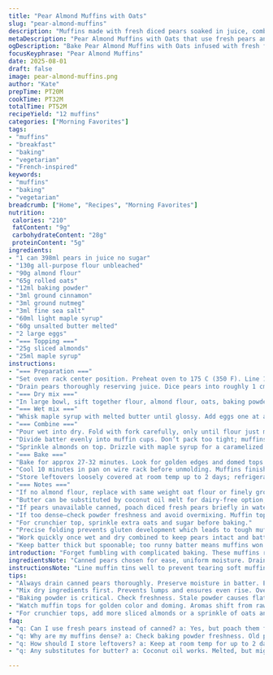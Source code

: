 ```yaml
---
title: "Pear Almond Muffins with Oats"
slug: "pear-almond-muffins"
description: "Muffins made with fresh diced pears soaked in juice, combined with almond powder, oats, and a hint of spices. Uses honey and butter for moisture with eggs binding everything. Topped with sliced almonds and a honey drizzle for crunch and sweetness. Baked till golden, tender, and springy to the touch. Makes 12 servings, suitable for lactose-free and vegetarian diets with simple pantry swaps possible."
metaDescription: "Pear Almond Muffins with Oats that use fresh pears and maple syrup for flavor. Simple techniques for great texture and taste."
ogDescription: "Bake Pear Almond Muffins with Oats infused with fresh fruit and warm spices. Perfect for a tasty treat with simple ingredients."
focusKeyphrase: "Pear Almond Muffins"
date: 2025-08-01
draft: false
image: pear-almond-muffins.png
author: "Kate"
prepTime: PT20M
cookTime: PT32M
totalTime: PT52M
recipeYield: "12 muffins"
categories: ["Morning Favorites"]
tags:
- "muffins"
- "breakfast"
- "baking"
- "vegetarian"
- "French-inspired"
keywords:
- "muffins"
- "baking"
- "vegetarian"
breadcrumb: ["Home", "Recipes", "Morning Favorites"]
nutrition: 
 calories: "210"
 fatContent: "9g"
 carbohydrateContent: "28g"
 proteinContent: "5g"
ingredients:
- "1 can 398ml pears in juice no sugar"
- "130g all-purpose flour unbleached"
- "90g almond flour"
- "65g rolled oats"
- "12ml baking powder"
- "3ml ground cinnamon"
- "3ml ground nutmeg"
- "3ml fine sea salt"
- "60ml light maple syrup"
- "60g unsalted butter melted"
- "2 large eggs"
- "=== Topping ==="
- "25g sliced almonds"
- "25ml maple syrup"
instructions:
- "=== Preparation ==="
- "Set oven rack center position. Preheat oven to 175 C (350 F). Line 12 muffin cups with paper liners or grease well to prevent sticking."
- "Drain pears thoroughly reserving juice. Dice pears into roughly 1 cm cubes. Measure 170 ml of pear juice, top up with water if short."
- "=== Dry mix ==="
- "In large bowl, sift together flour, almond flour, oats, baking powder, cinnamon, nutmeg, salt. Stir gently just to combine evenly. Avoid overmixing—tough muffins."
- "=== Wet mix ==="
- "Whisk maple syrup with melted butter until glossy. Add eggs one at a time, beating well. Whisk in pear juice and diced pears gently, avoid breaking fruit."
- "=== Combine ==="
- "Pour wet into dry. Fold with fork carefully, only until flour just moistened. Batter will be lumpy and thick. Overmix = dense muffins."
- "Divide batter evenly into muffin cups. Don’t pack too tight; muffins need space to rise."
- "Sprinkle almonds on top. Drizzle with maple syrup for a caramelized glaze when baked."
- "=== Bake ==="
- "Bake for approx 27-32 minutes. Look for golden edges and domed tops. Insert toothpick near center—should come out with few moist crumbs, not wet batter. The aroma will shift from raw flour to nutty sweetness, buttery warmth."
- "Cool 10 minutes in pan on wire rack before unmolding. Muffins finish gentle crumb setting while cooling."
- "Store leftovers loosely covered at room temp up to 2 days; refrigeration affects texture."
- "=== Notes ==="
- "If no almond flour, replace with same weight oat flour or finely ground rolled oats. Use honey, maple syrup, or agave syrup interchangeably but adjust amounts for sweetness intensity."
- "Butter can be substituted by coconut oil melt for dairy-free option, watch oven as oils vary in baking response."
- "If pears unavailable canned, poach diced fresh pears briefly in water with cinnamon stick until just tender; cool before adding."
- "If too dense—check powder freshness and avoid overmixing. Muffin tops should spring back with finger press."
- "For crunchier top, sprinkle extra oats and sugar before baking."
- "Precise folding prevents gluten development which leads to tough muffins. Visual cues more reliable than oven timer alone."
- "Work quickly once wet and dry combined to keep pears intact and batter from oxidizing."
- "Keep batter thick but spoonable; too runny batter means muffins won’t rise properly."
introduction: "Forget fumbling with complicated baking. These muffins rely on good fundamentals: fresh fruit, balanced wet-dry ratio, right mixing technique. Pears diced for texture, almond powder adds subtle richness, oats for bite and rustic feel. Honey and melted butter provide moisture and flavor notes, with cinnamon and nutmeg warming the profile. Topping of almonds for crunch; maple drizzle caramelizes into almost crisp bits on baking. Timing isn’t exact—watch color, texture, and poke test. Muffins pull from oven golden and lightly springy. Cool to set crumb. Swapping ingredients? No drama. Nutrient mix satisfies, keeps them moist but not greasy. Baking isn’t about perfection but awareness of changes in oven, batter, signs—the smell of warming almonds, the sheen on butter. These muffins nail it through simple but thoughtful moves."
ingredientsNote: "Canned pears chosen for ease, uniform moisture. Draining preserves batter structure; reserve juice for moisture and flavor. Fresh pears possible but require poaching to match softness and moisture. Almond flour gives body without gluten toughness, but may replace with oat flour if nuts aren’t your thing. Oats add subtle chew and personality. Baking powder freshness is critical—stale powder means flat muffins. Sweeteners swapped from honey to maple or agave with minor sweetness level tweaks. Butter lends richness and browning; coconut oil keeps dairy-free but can change crumb slightly. Keep cinnamon and nutmeg balanced so spice doesn’t overpower. Sliced almonds on top create flattering texture contrast. Simple pantry ingredients but with room to adjust to availability and taste preferences."
instructionsNote: "Line muffin tins well to prevent tearing soft muffins when removing. Drain pears thoroughly to avoid gummy batter consistency and risk of soggy crumb. Dice uniformly for even texture in every bite. Mixing dry ingredients first distributes leavening and spices. Combining wet ingredients separately ensures even blending and prevents over-beating eggs which can dry muffins. Fold wet into dry gently to avoid too much gluten development—overmixing leads to tough bites. Batter stiffness is key—too loose batter means heavy muffins; too dry means crumbly. Testing doneness with toothpick near center avoids underbaked raw flavor. Watch muffin edges for golden color and top doming. Cooling in pan stabilizes shape before removing. Drizzling honey or syrup after baking adds gloss and stickiness; before bake, caramelizes nicely. Storage at room temp best to preserve moisture and softness; refrigeration encourages crumb hardening."
tips:
- "Always drain canned pears thoroughly. Preserve moisture in batter. Excess juice leads to gummy texture. Use a fine mesh strainer or let them sit. Dice pears evenly. Uniform size means even baking."
- "Mix dry ingredients first. Prevents lumps and ensures even rise. Overmixing can develop gluten, leading to dense muffins. For wet mix, whisk till shiny. Do not overbeat eggs; it dries out muffins."
- "Baking powder is critical. Check freshness. Stale powder causes flat, sad muffins. Keep batter thick but spoonable. Runny batter won't rise, too thick leads to crumbliness. Test doneness with toothpick."
- "Watch muffin tops for golden color and doming. Aromas shift from raw to nutty sweetness as they bake. Muffins should spring back when lightly pressed. Cooling in pan for stability is key."
- "For crunchier tops, add more sliced almonds or a sprinkle of oats and sugar before baking. Suspension in batter gives good texture contrast. If substituting almond flour, oat flour works too."
faq:
- "q: Can I use fresh pears instead of canned? a: Yes, but poach them first to match moisture. Cook briefly till tender; cool before mixing in. Adds fresh flavor but needs prep."
- "q: Why are my muffins dense? a: Check baking powder freshness. Old powder = flat muffins. Also, avoid overmixing. Fold gently. Batter should be thick."
- "q: How should I store leftovers? a: Keep at room temp for up to 2 days in a loose cover. Refrigeration makes them dry. Wrap in parchment for best texture."
- "q: Any substitutes for butter? a: Coconut oil works. Melted, but might alter crumb. Watch oven, oils react differently. Use same amount, or a bit less."

---
```


